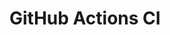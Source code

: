 # GitHub Actions CI
















































































































































































































































































































































































































































































































































































































































































































































































































